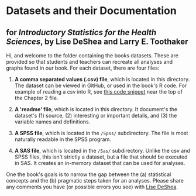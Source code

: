 Datasets and their Documentation
================
## for *Introductory Statistics for the Health Sciences*, by Lise DeShea and Larry E. Toothaker

Hi, and welcome to the folder containing the books datasets.  These are provided so that students and teachers can recreate all analyses and graphs found in our book.  For each dataset, there are four files:

 1. **A comma separated values (.csv) file**, which is located in this directory.  The dataset can be viewed in GitHub, or used in the book's R code.  For example of reading a csv into R, see [this code snippet](https://github.com/OuhscBbmc/DeSheaToothakerIntroStats/blob/master/Chapter03/Chapter03.R#L25-L27) near the top of the Chapter 2 file.
 
 2. **A 'readme' file**, which is located in this directory.  It document's the dataset's (1) source, (2) interesting or important details, and (3) the variable names and definitions.
 
 3. **A SPSS file**, which is located in the `/Spss/` subdirectory.  The file is most naturally readable in the SPSS program.
 
 4. **A SAS file**, which is located in the `/Sas/` subdirectory.  Unlike the csv and SPSS files, this isn't strictly a dataset, but a file that should be executed in SAS.  It creates an in-memory dataset that can be used for analyses.  

One the book's goals is to narrow the gap between the (a) statistical concepts and the (b) pragmatic steps taken for an analyses.  Please share any comments you have (or possible errors you see) with [Lise DeShea](http://nursing.ouhsc.edu/Research/meet-our-team.cfm).
